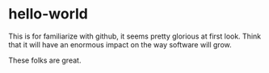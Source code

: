 hello-world
===========

This is for familiarize with github, it seems pretty glorious at first look.
Think that it will have an enormous impact on the way software will grow.

These folks are great.
